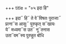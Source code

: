 +++
title = "०५ इदा हि"

+++
इदा᳓ हि᳓ ते वे᳓विषतः पुराजाः᳓  
प्रत्ना᳓स आसुः᳓ पुरुकृत् स᳓खायः  
ये᳓ मध्यमा᳓स उत᳓ नू᳓तनास  
उता᳓वम᳓स्य पुरुहूत बोधि